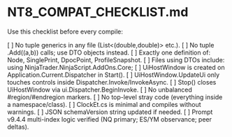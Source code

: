 NT8_COMPAT_CHECKLIST.md
=======================

Use this checklist before every compile:

[ ] No tuple generics in any file (List<(double,double)> etc.).
[ ] No tuple .Add((a,b)) calls; use DTO objects instead.
[ ] Exactly one definition of: Node, SinglePrint, DpocPoint, ProfileSnapshot.
[ ] Files using DTOs include: using NinjaTrader.NinjaScript.AddOns.Core;
[ ] UiHostWindow is created on Application.Current.Dispatcher in Start().
[ ] UiHostWindow.UpdateUi only touches controls inside Dispatcher.Invoke/InvokeAsync.
[ ] Stop() closes UiHostWindow via ui.Dispatcher.BeginInvoke.
[ ] No unbalanced #region/#endregion markers.
[ ] No top-level stray code (everything inside a namespace/class).
[ ] ClockEt.cs is minimal and compiles without warnings.
[ ] JSON schemaVersion string updated if needed.
[ ] Prompt v9.4.4 multi-index logic verified (NQ primary; ES/YM observance; peer deltas).
